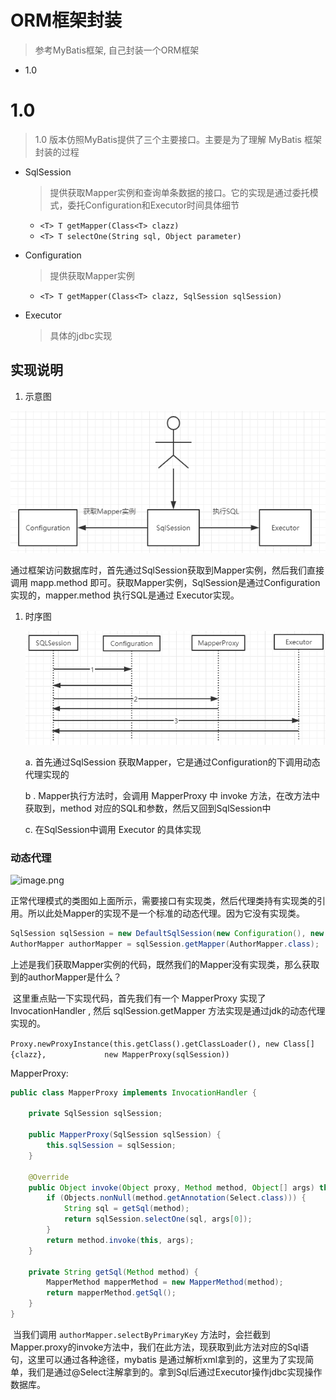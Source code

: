 # ORM框架封装

> 参考MyBatis框架, 自己封装一个ORM框架

- 1.0

# 1.0 

> 1.0 版本仿照MyBatis提供了三个主要接口。主要是为了理解 MyBatis 框架封装的过程

- SqlSession

  > 提供获取Mapper实例和查询单条数据的接口。它的实现是通过委托模式，委托Configuration和Executor时间具体细节

  - `<T> T getMapper(Class<T> clazz)`
  - `<T> T selectOne(String sql, Object parameter)`

- Configuration

  > 提供获取Mapper实例

  - `<T> T getMapper(Class<T> clazz, SqlSession sqlSession)`

- Executor

  > 具体的jdbc实现

## 实现说明

1. 示意图

![](images\示意图v1.0.png)

​	通过框架访问数据库时，首先通过SqlSession获取到Mapper实例，然后我们直接调用 mapp.method 即可。获取Mapper实例，SqlSession是通过Configuration实现的，mapper.method 执行SQL是通过 Executor实现。

1. 时序图

   ![](images\时序图v1.0.png)

   a. 首先通过SqlSession 获取Mapper，它是通过Configuration的下调用动态代理实现的

   b . Mapper执行方法时，会调用 MapperProxy 中 invoke 方法，在改方法中获取到，method 对应的SQL和参数，然后又回到SqlSession中

   c. 在SqlSession中调用 Executor 的具体实现

### 动态代理

![image.png](https://cdn.nlark.com/yuque/0/2019/png/253188/1575381109480-8ee4e55b-6e4e-4410-9ba3-0be67bca2cae.png)

​	正常代理模式的类图如上面所示，需要接口有实现类，然后代理类持有实现类的引用。所以此处Mapper的实现不是一个标准的动态代理。因为它没有实现类。

```java
SqlSession sqlSession = new DefaultSqlSession(new Configuration(), new SimpleExecutor());
AuthorMapper authorMapper = sqlSession.getMapper(AuthorMapper.class);
```

​	上述是我们获取Mapper实例的代码，既然我们的Mapper没有实现类，那么获取到的authorMapper是什么？

​	这里重点贴一下实现代码，首先我们有一个 MapperProxy 实现了 InvocationHandler , 然后 sqlSession.getMapper 方法实现是通过jdk的动态代理实现的。

`Proxy.newProxyInstance(this.getClass().getClassLoader(), new Class[]{clazz},
​            new MapperProxy(sqlSession))` 

MapperProxy:

```java
public class MapperProxy implements InvocationHandler {

    private SqlSession sqlSession;

    public MapperProxy(SqlSession sqlSession) {
        this.sqlSession = sqlSession;
    }

    @Override
    public Object invoke(Object proxy, Method method, Object[] args) throws Throwable {
        if (Objects.nonNull(method.getAnnotation(Select.class))) {
            String sql = getSql(method);
            return sqlSession.selectOne(sql, args[0]);
        }
        return method.invoke(this, args);
    }

    private String getSql(Method method) {
        MapperMethod mapperMethod = new MapperMethod(method);
        return mapperMethod.getSql();
    }
}
```

​	当我们调用 `authorMapper.selectByPrimaryKey` 方法时，会拦截到 Mapper.proxy的invoke方法中，我们在此方法，现获取到此方法对应的Sql语句，这里可以通过各种途径，mybatis 是通过解析xml拿到的，这里为了实现简单，我们是通过@Select注解拿到的。拿到Sql后通过Executor操作jdbc实现操作数据库。

























